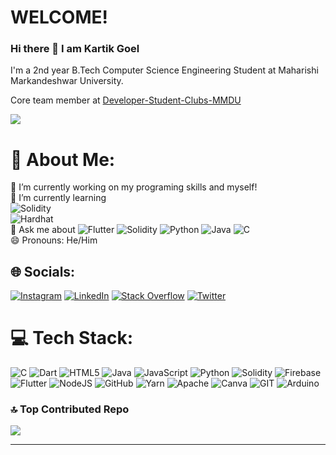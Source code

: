 # WELCOME!

### Hi there 👋 I am Kartik Goel  
I'm a 2nd year B.Tech Computer Science Engineering Student at Maharishi Markandeshwar University.

Core team member at [Developer-Student-Clubs-MMDU](https://github.com/Developer-Student-Clubs-MMDU)

<!-- # About Me!

- 🔭 I’m currently working on my programing skills and myself!
- 🌱 I’m currently learning Solidity || Hardhat || Blockchain
- 💬 Ask me about Flutter || Solidity || Eth || Hardhat || Python || MySQL || Java || C
- 📫 How to reach me: https://www.linkedin.com/in/kartik-goel-a08345251
- 😄 Pronouns: He/Him

### Tech
![](https://camo.githubusercontent.com/49fbb99f92674cc6825349b154b65aaf4064aec465d61e8e1f9fb99da3d922a1/68747470733a2f2f696d672e736869656c64732e696f2f62616467652f68746d6c352d2532334533344632362e7376673f7374796c653d666f722d7468652d6261646765266c6f676f3d68746d6c35266c6f676f436f6c6f723d7768697465)

**kartik01112004/kartik01112004** is a ✨ _special_ ✨ repository because its `README.md` (this file) appears on your GitHub profile.

Here are some ideas to get you started:

- 🔭 I’m currently working on ...
- 🌱 I’m currently learning ...
- 👯 I’m looking to collaborate on ...
- 🤔 I’m looking for help with ...
- 💬 Ask me about ...
- 📫 How to reach me: ...
- 😄 Pronouns: ...
- ⚡ Fun fact: ...
-->

[![](https://visitcount.itsvg.in/api?id=kartik01112004&icon=0&color=0)](https://visitcount.itsvg.in)

# 💫 About Me:
🔭 I’m currently working on my programing skills and myself!<br>🌱 I’m currently learning<br> ![Solidity](https://img.shields.io/badge/Solidity-%23363636.svg?style=for-the-badge&logo=solidity&logoColor=white) <br>![Hardhat](https://hardhat.org/_next/static/media/she-head.a8330420.svg) <br>💬 Ask me about ![Flutter](https://img.shields.io/badge/Flutter-%2302569B.svg?style=for-the-badge&logo=Flutter&logoColor=white) ![Solidity](https://img.shields.io/badge/Solidity-%23363636.svg?style=for-the-badge&logo=solidity&logoColor=white)  ![Python](https://img.shields.io/badge/python-3670A0?style=for-the-badge&logo=python&logoColor=ffdd54)  ![Java](https://img.shields.io/badge/java-%23ED8B00.svg?style=for-the-badge&logo=java&logoColor=white) ![C](https://img.shields.io/badge/c-%2300599C.svg?style=for-the-badge&logo=c&logoColor=white)<br>😄 Pronouns: He/Him

 
## 🌐 Socials:
[![Instagram](https://img.shields.io/badge/Instagram-%23E4405F.svg?logo=Instagram&logoColor=white)](https://instagram.com/_kartik.50309) [![LinkedIn](https://img.shields.io/badge/LinkedIn-%230077B5.svg?logo=linkedin&logoColor=white)](https://www.linkedin.com/in/kartik-goel-a08345251) [![Stack Overflow](https://img.shields.io/badge/-Stackoverflow-FE7A16?logo=stack-overflow&logoColor=white)](https://stackoverflow.com/users/21382375) [![Twitter](https://img.shields.io/badge/Twitter-%231DA1F2.svg?logo=Twitter&logoColor=white)](https://twitter.com/kartikgoel018) 

# 💻 Tech Stack:
![C](https://img.shields.io/badge/c-%2300599C.svg?style=for-the-badge&logo=c&logoColor=white) ![Dart](https://img.shields.io/badge/dart-%230175C2.svg?style=for-the-badge&logo=dart&logoColor=white) ![HTML5](https://img.shields.io/badge/html5-%23E34F26.svg?style=for-the-badge&logo=html5&logoColor=white) ![Java](https://img.shields.io/badge/java-%23ED8B00.svg?style=for-the-badge&logo=java&logoColor=white) ![JavaScript](https://img.shields.io/badge/javascript-%23323330.svg?style=for-the-badge&logo=javascript&logoColor=%23F7DF1E) ![Python](https://img.shields.io/badge/python-3670A0?style=for-the-badge&logo=python&logoColor=ffdd54) ![Solidity](https://img.shields.io/badge/Solidity-%23363636.svg?style=for-the-badge&logo=solidity&logoColor=white) ![Firebase](https://img.shields.io/badge/firebase-%23039BE5.svg?style=for-the-badge&logo=firebase)  ![Flutter](https://img.shields.io/badge/Flutter-%2302569B.svg?style=for-the-badge&logo=Flutter&logoColor=white) ![NodeJS](https://img.shields.io/badge/node.js-6DA55F?style=for-the-badge&logo=node.js&logoColor=white) ![GitHub](https://img.shields.io/badge/GitHub-%23121011.svg?style=for-the-badge&logo=github&logoColor=white) ![Yarn](https://img.shields.io/badge/yarn-%232C8EBB.svg?style=for-the-badge&logo=yarn&logoColor=white) ![Apache](https://img.shields.io/badge/apache-%23D42029.svg?style=for-the-badge&logo=apache&logoColor=white)  ![Canva](https://img.shields.io/badge/Canva-%2300C4CC.svg?style=for-the-badge&logo=Canva&logoColor=white) ![GIT](https://img.shields.io/badge/Git-fc6d26?style=for-the-badge&logo=git&logoColor=white) ![Arduino](https://img.shields.io/badge/-Arduino-00979D?style=for-the-badge&logo=Arduino&logoColor=white) 
<!--# 📊 GitHub Stats:
![](https://github-readme-stats.vercel.app/api?username=kartik01112004&theme=dark&hide_border=false&include_all_commits=true&count_private=true)<br/>
![](https://github-readme-streak-stats.herokuapp.com/?user=kartik01112004&theme=dark&hide_border=false)<br/>
![](https://github-readme-stats.vercel.app/api/top-langs/?username=kartik01112004&theme=dark&hide_border=false&include_all_commits=true&count_private=true&layout=compact)

## 🏆 GitHub Trophies
![](https://github-profile-trophy.vercel.app/?username=kartik01112004&theme=radical&no-frame=false&no-bg=false&margin-w=4)

### ✍️ Random Dev Quote
![](https://quotes-github-readme.vercel.app/api?type=horizontal&theme=radical)-->

### 🔝 Top Contributed Repo
![](https://github-contributor-stats.vercel.app/api?username=kartik01112004&limit=5&theme=dark&combine_all_yearly_contributions=true)

---

<!-- Proudly created with GPRM ( https://gprm.itsvg.in ) -->
